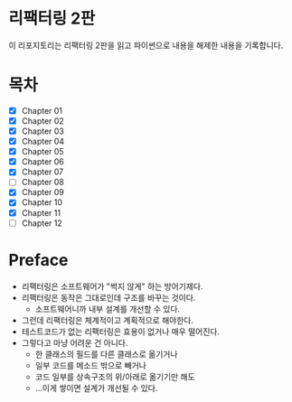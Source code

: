 # 리팩터링 2판

이 리포지토리는 리팩터링 2판을 읽고 파이썬으로 내용을 해제한 내용을 기록합니다.

# 목차

- [x] Chapter 01
- [x] Chapter 02
- [x] Chapter 03
- [x] Chapter 04
- [x] Chapter 05
- [x] Chapter 06
- [x] Chapter 07
- [ ] Chapter 08
- [x] Chapter 09
- [x] Chapter 10
- [x] Chapter 11
- [ ] Chapter 12

# Preface

- 리팩터링은 소프트웨어가 "썩지 않게" 하는 방어기제다.
- 리팩터링은 동작은 그대로인데 구조를 바꾸는 것이다.
    - 소프트웨어니까 내부 설계를 개선할 수 있다.
- 그런데 리팩터링은 체계적이고 계획적으로 해야한다.
- 테스트코드가 없는 리팩터링은 효용이 없거나 매우 떨어진다.
- 그렇다고 마냥 어려운 건 아니다.
    - 한 클래스의 필드를 다른 클래스로 옮기거나
    - 일부 코드를 메소드 밖으로 빼거나
    - 코드 일부를 상속구조의 위/아래로 옮기기만 해도
    - ...이게 쌓이면 설계가 개선될 수 있다.
